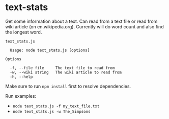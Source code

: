 # text-stats
Get some information about a text. Can read from a text file or read from wiki article (on en.wikipedia.org). Currently will do word count and also find the longest word. 

```
text_stats.js

  Usage: node text_stats.js [options]

Options

  -f, --file file     The text file to read from
  -w, --wiki string   The wiki article to read from
  -h, --help
```

Make sure to run `npm install` first to resolve dependencies.

Run examples: 
- `node text_stats.js -f my_text_file.txt`
- `node text_stats.js -w The_Simpsons`
